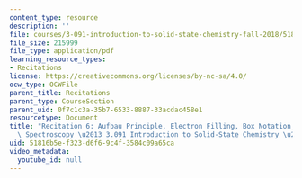 ```yaml
---
content_type: resource
description: ''
file: courses/3-091-introduction-to-solid-state-chemistry-fall-2018/51816b5ef323d6f69c4f3584c09a65ca_MIT3_091F18_REC6.pdf
file_size: 215999
file_type: application/pdf
learning_resource_types:
- Recitations
license: https://creativecommons.org/licenses/by-nc-sa/4.0/
ocw_type: OCWFile
parent_title: Recitations
parent_type: CourseSection
parent_uid: 0f7c1c3a-35b7-6533-8887-33acdac458e1
resourcetype: Document
title: "Recitation 6: Aufbau Principle, Electron Filling, Box Notation, and Photoelectron\
  \ Spectroscopy \u2013 3.091 Introduction to Solid-State Chemistry \u2013 Fall 2018"
uid: 51816b5e-f323-d6f6-9c4f-3584c09a65ca
video_metadata:
  youtube_id: null
---
```

